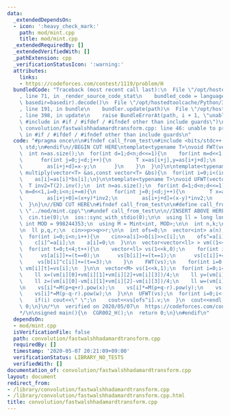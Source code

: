 ```yaml
---
data:
  _extendedDependsOn:
  - icon: ':heavy_check_mark:'
    path: mod/mint.cpp
    title: mod/mint.cpp
  _extendedRequiredBy: []
  _extendedVerifiedWith: []
  _pathExtension: cpp
  _verificationStatusIcon: ':warning:'
  attributes:
    links:
    - https://codeforces.com/contest/1119/problem/H
  bundledCode: "Traceback (most recent call last):\n  File \"/opt/hostedtoolcache/Python/3.8.5/x64/lib/python3.8/site-packages/onlinejudge_verify/documentation/build.py\"\
    , line 71, in _render_source_code_stat\n    bundled_code = language.bundle(stat.path,\
    \ basedir=basedir).decode()\n  File \"/opt/hostedtoolcache/Python/3.8.5/x64/lib/python3.8/site-packages/onlinejudge_verify/languages/cplusplus.py\"\
    , line 191, in bundle\n    bundler.update(path)\n  File \"/opt/hostedtoolcache/Python/3.8.5/x64/lib/python3.8/site-packages/onlinejudge_verify/languages/cplusplus_bundle.py\"\
    , line 398, in update\n    raise BundleErrorAt(path, i + 1, \"unable to process\
    \ #include in #if / #ifdef / #ifndef other than include guards\")\nonlinejudge_verify.languages.cplusplus_bundle.BundleErrorAt:\
    \ convolution/fastwalshhadamardtransform.cpp: line 46: unable to process #include\
    \ in #if / #ifdef / #ifndef other than include guards\n"
  code: "#pragma once\n\n#ifndef call_from_test\n#include <bits/stdc++.h>\nusing namespace\
    \ std;\n#endif\n//BEGIN CUT HERE\ntemplate<typename T>\nvoid FWT(vector<T> &as){\n\
    \  int n=as.size();\n  for(int d=1;d<n;d<<=1){\n    for(int m=d<<1,i=0;i<n;i+=m){\n\
    \      for(int j=0;j<d;j++){\n        T x=as[i+j],y=as[i+j+d];\n        as[i+j+0]=x+y;\n\
    \        as[i+j+d]=x-y;\n      }\n    }\n  }\n}\n\ntemplate<typename T>\nvoid\
    \ multiply(vector<T> &as,const vector<T> &bs){\n  for(int i=0;i<(int)as.size();i++)\n\
    \    as[i]=as[i]*bs[i];\n}\n\ntemplate<typename T>\nvoid UFWT(vector<T> &as){\n\
    \  T inv2=T(2).inv();\n  int n=as.size();\n  for(int d=1;d<n;d<<=1){\n    for(int\
    \ m=d<<1,i=0;i<n;i+=m){\n      for(int j=0;j<d;j++){\n        T x=as[i+j],y=as[i+j+d];\n\
    \        as[i+j+0]=(x+y)*inv2;\n        as[i+j+d]=(x-y)*inv2;\n      }\n    }\n\
    \  }\n}\n//END CUT HERE\n#ifndef call_from_test\n\n#define call_from_test\n#include\
    \ \"../mod/mint.cpp\"\n#undef call_from_test\n\n//INSERT ABOVE HERE\nsigned CGR002_H(){\n\
    \  cin.tie(0);\n  ios::sync_with_stdio(0);\n\n  using ll = long long;\n  const\
    \ int MOD = 998244353;\n  using M = Mint<int, MOD>;\n\n  int n,k;\n  cin>>n>>k;\n\
    \n  ll p,q,r;\n  cin>>p>>q>>r;\n\n  int ofs=0;\n  vector<int> a(n),b(n),c(n);\n\
    \  for(int i=0;i<n;i++){\n    cin>>a[i]>>b[i]>>c[i];\n    ofs^=a[i];\n    b[i]^=a[i];\n\
    \    c[i]^=a[i];\n    a[i]=0;\n  }\n\n  vector<vector<ll> > vm((1<<k),vector<ll>(4,0));\n\
    \  for(int t=0;t<4;t++){\n    vector<ll> vs(1<<k,0);\n    for(int i=0;i<n;i++){\n\
    \      vs[a[i]]+=(t==0);\n      vs[b[i]]+=(t==1);\n      vs[c[i]]+=(t==2);\n \
    \     vs[b[i]^c[i]]+=(t==3);\n    }\n    FWT(vs);\n    for(int i=0;i<(1<<k);i++)\
    \ vm[i][t]=vs[i];\n  }\n\n  vector<M> vs(1<<k,1);\n  for(int i=0;i<(1<<k);i++){\n\
    \    ll x=(vm[i][0]+vm[i][1]+vm[i][2]+vm[i][3])/4;\n    ll y=(vm[i][0]+vm[i][1]-vm[i][2]-vm[i][3])/4;\n\
    \    ll z=(vm[i][0]-vm[i][1]+vm[i][2]-vm[i][3])/4;\n    ll w=(vm[i][0]-vm[i][1]-vm[i][2]+vm[i][3])/4;\n\
    \n    vs[i]*=M(p+q+r).pow(x);\n    vs[i]*=M(p+q-r).pow(y);\n    vs[i]*=M(p-q+r).pow(z);\n\
    \    vs[i]*=M(p-q-r).pow(w);\n  }\n\n  UFWT(vs);\n  for(int i=0;i<(1<<k);i++){\n\
    \    if(i) cout<<\" \";\n    cout<<vs[ofs^i].v;\n  }\n  cout<<endl;\n  return\
    \ 0;\n}\n/*\n  verified on 2020/05/07\n  https://codeforces.com/contest/1119/problem/H\n\
    */\n\nsigned main(){\n  CGR002_H();\n  return 0;\n}\n#endif\n"
  dependsOn:
  - mod/mint.cpp
  isVerificationFile: false
  path: convolution/fastwalshhadamardtransform.cpp
  requiredBy: []
  timestamp: '2020-05-07 20:21:09+09:00'
  verificationStatus: LIBRARY_NO_TESTS
  verifiedWith: []
documentation_of: convolution/fastwalshhadamardtransform.cpp
layout: document
redirect_from:
- /library/convolution/fastwalshhadamardtransform.cpp
- /library/convolution/fastwalshhadamardtransform.cpp.html
title: convolution/fastwalshhadamardtransform.cpp
---
```

